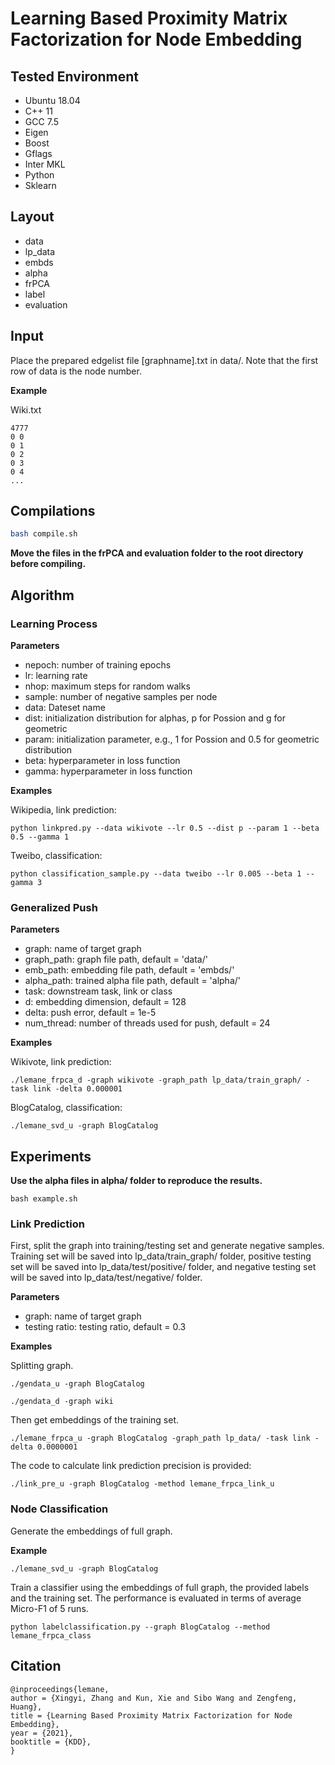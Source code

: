 # Learning Based Proximity Matrix Factorization for Node Embedding

## Tested Environment

- Ubuntu 18.04
- C++ 11
- GCC 7.5
- Eigen
- Boost
- Gflags
- Inter MKL
- Python
- Sklearn

## Layout

- data
- lp_data
- embds
- alpha
- frPCA
- label
- evaluation

## Input

Place the prepared edgelist file [graphname].txt in data/. Note that the first row of data is the node number.

**Example**

Wiki.txt

```
4777
0 0
0 1
0 2
0 3
0 4
...
```


## Compilations
```sh
bash compile.sh
```
**Move the files in the frPCA and evaluation folder to the root directory before compiling.**


## Algorithm
### Learning Process

**Parameters**

- nepoch: number of training epochs 
- lr: learning rate
- nhop: maximum steps for random walks
- sample: number of negative samples per node
- data: Dateset name
- dist: initialization distribution for alphas, p for Possion and g for geometric
- param: initialization parameter, e.g., 1 for Possion and 0.5 for geometric distribution
- beta: hyperparameter in loss function
- gamma: hyperparameter in loss function

**Examples**

Wikipedia, link prediction:

```
python linkpred.py --data wikivote --lr 0.5 --dist p --param 1 --beta 0.5 --gamma 1
```

Tweibo, classification:

```
python classification_sample.py --data tweibo --lr 0.005 --beta 1 --gamma 3
```

### Generalized Push

**Parameters**

- graph: name of target graph
- graph_path: graph file path, default = 'data/'
- emb_path: embedding file path, default = 'embds/'
- alpha_path: trained alpha file path, default = 'alpha/'
- task: downstream task, link or class
- d: embedding dimension, default = 128
- delta: push error, default = 1e-5
- num_thread: number of threads used for push, default = 24

**Examples**

Wikivote, link prediction:
```
./lemane_frpca_d -graph wikivote -graph_path lp_data/train_graph/ -task link -delta 0.000001
```

BlogCatalog, classification:
```
./lemane_svd_u -graph BlogCatalog
```

## Experiments
**Use the alpha files in alpha/ folder to reproduce the results.**

```
bash example.sh
```

### Link Prediction

First, split the graph into training/testing set and generate negative samples. Training set will be saved into lp_data/train_graph/ folder, positive testing set will be saved into lp_data/test/positive/ folder, and negative testing set will be saved into lp_data/test/negative/ folder.

**Parameters**

- graph: name of target graph
- testing ratio: testing ratio, default = 0.3

**Examples**

Splitting graph.

```
./gendata_u -graph BlogCatalog
```

```
./gendata_d -graph wiki
```
Then get embeddings of the training set. 

```
./lemane_frpca_u -graph BlogCatalog -graph_path lp_data/ -task link -delta 0.0000001
```

The code to calculate link prediction precision is provided:

 ```
 ./link_pre_u -graph BlogCatalog -method lemane_frpca_link_u
 ```

### Node Classification
Generate the embeddings of full graph.

**Example**

```
./lemane_svd_u -graph BlogCatalog 
```

Train a classifier using the embeddings of full graph, the provided labels and the training set. The performance is evaluated in terms of average Micro-F1 of 5 runs.

```
python labelclassification.py --graph BlogCatalog --method lemane_frpca_class
```


## Citation
```
@inproceedings{lemane,
author = {Xingyi, Zhang and Kun, Xie and Sibo Wang and Zengfeng, Huang},
title = {Learning Based Proximity Matrix Factorization for Node Embedding},
year = {2021},
booktitle = {KDD},
}
```

